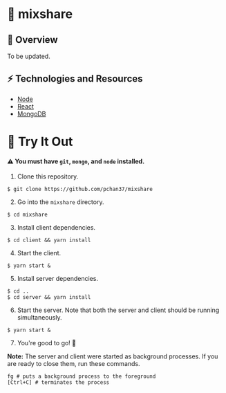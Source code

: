 # :floppy_disk: mixshare

## :pencil: Overview

To be updated.

## :zap: Technologies and Resources
- [Node](https://nodejs.org/)
- [React](https://reactjs.org/)
- [MongoDB](https://www.mongodb.com/)

# :balloon: Try It Out
#### :warning: You must have `git`, `mongo`, and `node` installed.
1. Clone this repository.
```
$ git clone https://github.com/pchan37/mixshare
```
2. Go into the `mixshare` directory.
```
$ cd mixshare
```
3. Install client dependencies.
```
$ cd client && yarn install
```
4. Start the client.
```
$ yarn start &
```
5. Install server dependencies.
```
$ cd ..
$ cd server && yarn install
```
6. Start the server. Note that both the server and client should be running simultaneously.
```
$ yarn start &
```
7. You're good to go! :tada:

**Note:** The server and client were started as background processes. If you are ready to close them, run these commands.
```
fg # puts a background process to the foreground
[Ctrl+C] # terminates the process
```

